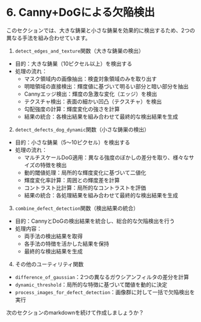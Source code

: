 # 6. Canny+DoGによる欠陥検出

このセクションでは、大きな鋳巣と小さな鋳巣を効果的に検出するため、2つの異なる手法を組み合わせています。

1. `detect_edges_and_texture`関数（大きな鋳巣の検出）
  - 目的：大きな鋳巣（10ピクセル以上）を検出する
  - 処理の流れ：
    * マスク領域内の画像抽出：検査対象領域のみを取り出す
    * 明暗領域の直接検出：輝度値に基づいて明るい部分と暗い部分を抽出
    * Cannyエッジ検出：輝度の急激な変化（エッジ）を検出
    * テクスチャ検出：表面の細かい凹凸（テクスチャ）を検出
    * 勾配強度の計算：輝度変化の強さを計算
    * 結果の統合：各検出結果を組み合わせて最終的な検出結果を生成

2. `detect_defects_dog_dynamic`関数（小さな鋳巣の検出）
  - 目的：小さな鋳巣（5〜10ピクセル）を検出する
  - 処理の流れ：
    * マルチスケールDoG適用：異なる強度のぼかしの差分を取り、様々なサイズの特徴を検出
    * 動的閾値処理：局所的な輝度変化に基づいて二値化
    * 輝度変化率計算：周囲との輝度差を計算
    * コントラスト比計算：局所的なコントラストを評価
    * 結果の統合：各処理結果を組み合わせて最終的な検出結果を生成

3. `combine_defect_detection`関数（検出結果の統合）
  - 目的：CannyとDoGの検出結果を統合し、総合的な欠陥検出を行う
  - 処理内容：
    * 両手法の検出結果を取得
    * 各手法の特徴を活かした結果を保持
    * 最終的な検出結果を生成

4. その他のユーティリティ関数
  - `difference_of_gaussian`：2つの異なるガウシアンフィルタの差分を計算
  - `dynamic_threshold`：局所的な特徴に基づいて閾値を動的に決定
  - `process_images_for_defect_detection`：画像群に対して一括で欠陥検出を実行

次のセクションのmarkdownを続けて作成しましょうか？
